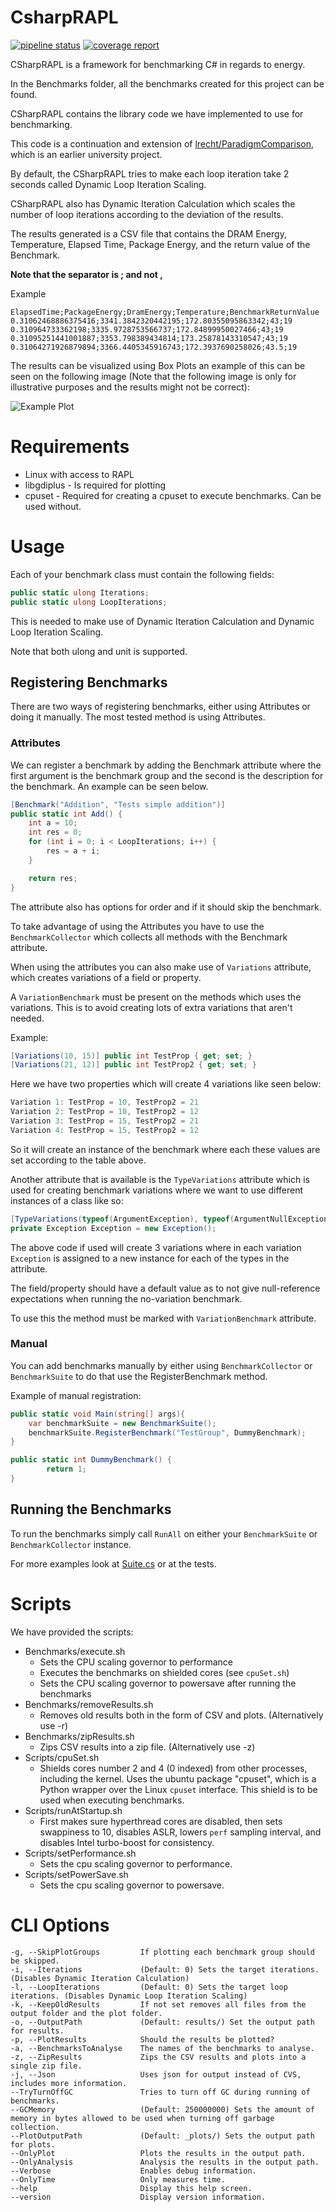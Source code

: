 # CsharpRAPL
[![pipeline status](https://gitlab.com/ImDreamer/CsharpRAPL/badges/main/pipeline.svg)](https://gitlab.com/ImDreamer/CsharpRAPL/-/commits/main)
[![coverage report](https://gitlab.com/ImDreamer/CsharpRAPL/badges/main/coverage.svg)](https://gitlab.com/ImDreamer/CsharpRAPL/-/commits/main)

CSharpRAPL is a framework for benchmarking C# in regards to energy.

In the Benchmarks folder, all the benchmarks created for this project can be found.

CSharpRAPL contains the library code we have implemented to use for benchmarking.

This code is a continuation and extension of [lrecht/ParadigmComparison](https://github.com/lrecht/ParadigmComparison), which is an earlier university project.

By default, the CSharpRAPL tries to make each loop iteration take 2 seconds called Dynamic Loop Iteration Scaling.

CSharpRAPL also has Dynamic Iteration Calculation which scales the number of loop iterations according to the deviation of the results.

The results generated is a CSV file that contains the DRAM Energy, Temperature, Elapsed Time, Package Energy, and the return value of the Benchmark. 

**Note that the separator is ; and not ,**

Example
```
ElapsedTime;PackageEnergy;DramEnergy;Temperature;BenchmarkReturnValue
0.31062468886375416;3341.3842320442195;172.80355095863342;43;19
0.310964733362198;3335.9728753566737;172.84899950027466;43;19
0.31095251441001887;3353.798389434814;173.25878143310547;43;19
0.31064271926879894;3366.4405345916743;172.3937690258026;43.5;19
```

The results can be visualized using Box Plots an example of this can be seen on the following image (Note that the following image is only for illustrative purposes and the results might not be correct):

![Example Plot](https://i.imgur.com/52YHoH4.png)



# Requirements
* Linux with access to RAPL
* libgdiplus - Is required for plotting
* cpuset - Required for creating a cpuset to execute benchmarks. Can be used without.


# Usage
Each of your benchmark class must contain the following fields:
```csharp
public static ulong Iterations;
public static ulong LoopIterations;
```
This is needed to make use of Dynamic Iteration Calculation and Dynamic Loop Iteration Scaling. 

Note that both ulong and unit is supported.

## Registering Benchmarks
There are two ways of registering benchmarks, either using Attributes or doing it manually.
The most tested method is using Attributes.

### Attributes
We can register a benchmark by adding the Benchmark attribute where the first argument is the benchmark group and the second is the description for the benchmark.
An example can be seen below.
```c#
[Benchmark("Addition", "Tests simple addition")]
public static int Add() {
    int a = 10;
    int res = 0;
    for (int i = 0; i < LoopIterations; i++) {
        res = a + i;
    }

    return res;
}

```

The attribute also has options for order and if it should skip the benchmark.

To take advantage of  using the Attributes you have to use the ``BenchmarkCollector`` which collects all methods with the Benchmark attribute.

When using the attributes you can also make use of ``Variations`` attribute, which creates variations of a field or property.

A `VariationBenchmark` must be present on the methods which uses the variations.
This is to avoid creating lots of extra variations that aren't needed.

Example:
```c#
[Variations(10, 15)] public int TestProp { get; set; }
[Variations(21, 12)] public int TestProp2 { get; set; }
```

Here we have two properties which will create 4 variations like seen below:
```c#
Variation 1: TestProp = 10, TestProp2 = 21
Variation 2: TestProp = 10, TestProp2 = 12
Variation 3: TestProp = 15, TestProp2 = 21
Variation 4: TestProp = 15, TestProp2 = 12
```
So it will create an instance of the benchmark where each these values are set according to the table above.

Another attribute that is available is the `TypeVariations` attribute which is used for creating benchmark variations where we want to use different instances of a class like so:

```c#
[TypeVariations(typeof(ArgumentException), typeof(ArgumentNullException), typeof(ArgumentOutOfRangeException))]
private Exception Exception = new Exception();
```
The above code if used will create 3 variations where in each variation `Exception` is assigned to a new instance for each of the types in the attribute.

The field/property should have a default value as to not give null-reference expectations when running the no-variation benchmark.

To use this the method must be marked with `VariationBenchmark` attribute.
### Manual

You can add benchmarks manually by either using ``BenchmarkCollector`` or ``BenchmarkSuite`` to do that use the RegisterBenchmark method.

Example of manual registration:
```c#
public static void Main(string[] args){
    var benchmarkSuite = new BenchmarkSuite();
    benchmarkSuite.RegisterBenchmark("TestGroup", DummyBenchmark);
}

public static int DummyBenchmark() {
        return 1;
}
```

## Running the Benchmarks 
To run the benchmarks simply call ``RunAll`` on either your ``BenchmarkSuite`` or ``BenchmarkCollector`` instance.

For more examples look at [Suite.cs](https://gitlab.com/Plagiatdrengene/CsharpRAPL/-/blob/main/Benchmarks/Suite.cs) or at the tests.


# Scripts
We have provided the scripts:
* Benchmarks/execute.sh
    - Sets the CPU scaling governor to performance
    - Executes the benchmarks on shielded cores (see `cpuSet.sh`)
    - Sets the CPU scaling governor to powersave after running the benchmarks
* Benchmarks/removeResults.sh
    - Removes old results both in the form of CSV and plots. (Alternatively use -r)
* Benchmarks/zipResults.sh
    - Zips CSV results into a zip file. (Alternatively use -z) 
* Scripts/cpuSet.sh
    - Shields cores number 2 and 4 (0 indexed) from other processes, including the kernel. Uses the ubuntu package "cpuset", which is a Python wrapper over the Linux `cpuset` interface. This shield is to be used when executing benchmarks.
* Scripts/runAtStartup.sh
    - First makes sure hyperthread cores are disabled, then sets swappiness to 10, disables ASLR, lowers `perf` sampling interval, and disables Intel turbo-boost for consistency.
* Scripts/setPerformance.sh
    - Sets the cpu scaling governor to performance.
* Scripts/setPowerSave.sh
    - Sets the cpu scaling governor to powersave.

# CLI Options
    -g, --SkipPlotGroups         If plotting each benchmark group should be skipped.
    -i, --Iterations             (Default: 0) Sets the target iterations. (Disables Dynamic Iteration Calculation)
    -l, --LoopIterations         (Default: 0) Sets the target loop iterations. (Disables Dynamic Loop Iteration Scaling)
    -k, --KeepOldResults         If not set removes all files from the output folder and the plot folder.
    -o, --OutputPath             (Default: results/) Set the output path for results.
    -p, --PlotResults            Should the results be plotted?
    -a, --BenchmarksToAnalyse    The names of the benchmarks to analyse.
    -z, --ZipResults             Zips the CSV results and plots into a single zip file.
    -j, --Json                   Uses json for output instead of CVS, includes more information.
    --TryTurnOffGC               Tries to turn off GC during running of benchmarks.
    --GCMemory                   (Default: 250000000) Sets the amount of memory in bytes allowed to be used when turning off garbage collection.
    --PlotOutputPath             (Default: _plots/) Sets the output path for plots.
    --OnlyPlot                   Plots the results in the output path.
    --OnlyAnalysis               Analysis the results in the output path.
    --Verbose                    Enables debug information.
    --OnlyTime                   Only measures time.
    --help                       Display this help screen.
    --version                    Display version information.
